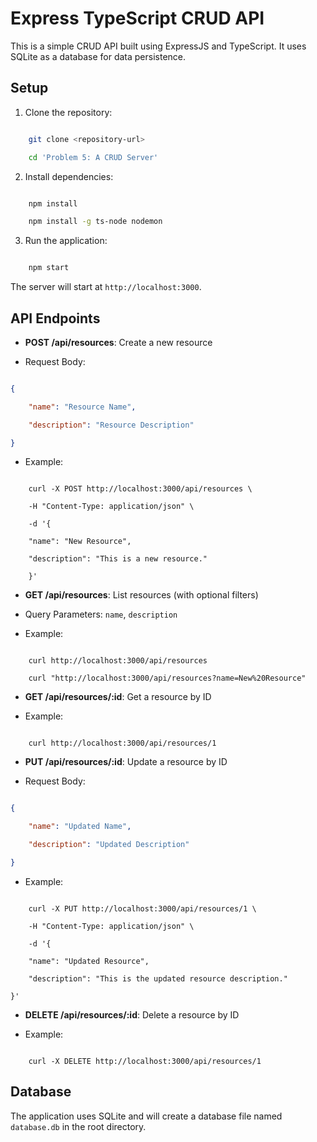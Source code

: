
# Express TypeScript CRUD API

  

This is a simple CRUD API built using ExpressJS and TypeScript. It uses SQLite as a database for data persistence.

  

## Setup

  

1. Clone the repository:

```bash

	git clone <repository-url>

	cd 'Problem 5: A CRUD Server'

```

  

2. Install dependencies:

```bash

	npm install

	npm install -g ts-node nodemon

```

  

3. Run the application:

```bash

	npm start

```

  

The server will start at `http://localhost:3000`.

  

## API Endpoints

  

-  **POST /api/resources**: Create a new resource

- Request Body:

```json

{

	"name": "Resource Name",

	"description": "Resource Description"

}

```

- Example:

```

	curl -X POST http://localhost:3000/api/resources \

	-H "Content-Type: application/json" \

	-d '{

	"name": "New Resource",

	"description": "This is a new resource."

	}'

```

  
  

-  **GET /api/resources**: List resources (with optional filters)

- Query Parameters: `name`, `description`

- Example:

```

	curl http://localhost:3000/api/resources

	curl "http://localhost:3000/api/resources?name=New%20Resource"

```

  

-  **GET /api/resources/:id**: Get a resource by ID

- Example:

```

	curl http://localhost:3000/api/resources/1

```

  

-  **PUT /api/resources/:id**: Update a resource by ID

- Request Body:

```json

{

	"name": "Updated Name",

	"description": "Updated Description"

}

```

- Example:

```

	curl -X PUT http://localhost:3000/api/resources/1 \

	-H "Content-Type: application/json" \

	-d '{

	"name": "Updated Resource",

	"description": "This is the updated resource description."

}'

```

  

-  **DELETE /api/resources/:id**: Delete a resource by ID

- Example:

```

	curl -X DELETE http://localhost:3000/api/resources/1

```

## Database

  

The application uses SQLite and will create a database file named `database.db` in the root directory.